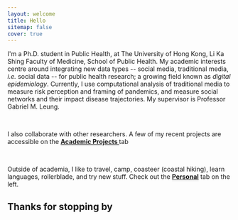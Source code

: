 ```yaml
---
layout: welcome
title: Hello
sitemap: false
cover: true
---
```


I'm a Ph.D. student in Public Health, at The University of Hong Kong, Li Ka Shing Faculty of Medicine, School of Public Health. My academic interests centre around integrating new data types -- social media, traditional media, <i>i.e.</i> social data -- for public health research; a growing field known as <i>digital epidemiology</i>. Currently, I use computational analysis of traditional media to measure risk perception and framing of pandemics, and measure social networks and their impact disease trajectories. My supervisor is Professor Gabriel M. Leung. 

<br>

I also collaborate with other researchers. A few of my recent projects are accessible on the
<b><a href="https://jdcyin.github.io/academia/"> Academic Projects </a></b> tab

<br>

Outside of academia, I like to travel, camp, coasteer (coastal hiking), learn languages, rollerblade, and try new stuff. Check out the <b><a href="https://jdcyin.github.io/projects">Personal</a></b> tab on the left.

<h2>Thanks for stopping by</h2>